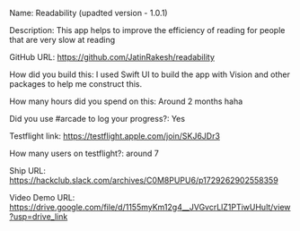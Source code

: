 Name: Readability (upadted version - 1.0.1)

Description: This app helps to improve the efficiency of reading for people that are very slow at reading

GitHub URL: https://github.com/JatinRakesh/readability

How did you build this: I used Swift UI to build the app with Vision and other packages to help me construct this.

How many hours did you spend on this: Around 2 months haha

Did you use #arcade to log your progress?: Yes

Testflight link: https://testflight.apple.com/join/SKJ6JDr3

How many users on testflight?: around 7 

Ship URL: https://hackclub.slack.com/archives/C0M8PUPU6/p1729262902558359

Video Demo URL: https://drive.google.com/file/d/1155myKm12g4__JVGvcrLlZ1PTiwUHult/view?usp=drive_link
